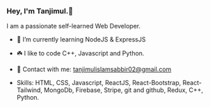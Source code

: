 ### Hey, I'm Tanjimul.👋
I am a passionate self-learned Web Developer. 

- 🌱 I’m currently learning NodeJS & ExpressJS
- ☘️ I like to code C++, Javascript and Python.
- 📧 Contact with me: tanjimulislamsabbir02@gmail.com

- Skills: 
HTML, CSS, Javascript, ReactJS, React-Bootstrap,
React-Tailwind, MongoDb, Firebase, Stripe, git and github, Redux,
C++, Python.
